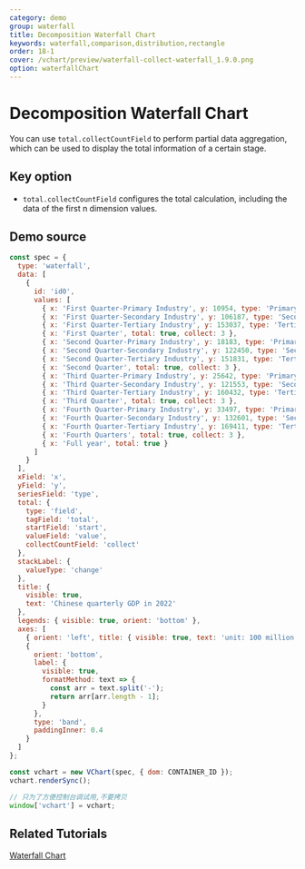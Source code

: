 ```yaml
---
category: demo
group: waterfall
title: Decomposition Waterfall Chart
keywords: waterfall,comparison,distribution,rectangle
order: 18-1
cover: /vchart/preview/waterfall-collect-waterfall_1.9.0.png
option: waterfallChart
---
```


# Decomposition Waterfall Chart

You can use `total.collectCountField` to perform partial data aggregation, which can be used to display the total information of a certain stage.

## Key option

- `total.collectCountField` configures the total calculation, including the data of the first n dimension values.

## Demo source

```javascript livedemo
const spec = {
  type: 'waterfall',
  data: [
    {
      id: 'id0',
      values: [
        { x: 'First Quarter-Primary Industry', y: 10954, type: 'Primary Industry' },
        { x: 'First Quarter-Secondary Industry', y: 106187, type: 'Secondary Industry' },
        { x: 'First Quarter-Tertiary Industry', y: 153037, type: 'Tertiary Industry' },
        { x: 'First Quarter', total: true, collect: 3 },
        { x: 'Second Quarter-Primary Industry', y: 18183, type: 'Primary Industry' },
        { x: 'Second Quarter-Secondary Industry', y: 122450, type: 'Secondary Industry' },
        { x: 'Second Quarter-Tertiary Industry', y: 151831, type: 'Tertiary Industry' },
        { x: 'Second Quarter', total: true, collect: 3 },
        { x: 'Third Quarter-Primary Industry', y: 25642, type: 'Primary Industry' },
        { x: 'Third Quarter-Secondary Industry', y: 121553, type: 'Secondary Industry' },
        { x: 'Third Quarter-Tertiary Industry', y: 160432, type: 'Tertiary Industry' },
        { x: 'Third Quarter', total: true, collect: 3 },
        { x: 'Fourth Quarter-Primary Industry', y: 33497, type: 'Primary Industry' },
        { x: 'Fourth Quarter-Secondary Industry', y: 132601, type: 'Secondary Industry' },
        { x: 'Fourth Quarter-Tertiary Industry', y: 169411, type: 'Tertiary Industry' },
        { x: 'Fourth Quarters', total: true, collect: 3 },
        { x: 'Full year', total: true }
      ]
    }
  ],
  xField: 'x',
  yField: 'y',
  seriesField: 'type',
  total: {
    type: 'field',
    tagField: 'total',
    startField: 'start',
    valueField: 'value',
    collectCountField: 'collect'
  },
  stackLabel: {
    valueType: 'change'
  },
  title: {
    visible: true,
    text: 'Chinese quarterly GDP in 2022'
  },
  legends: { visible: true, orient: 'bottom' },
  axes: [
    { orient: 'left', title: { visible: true, text: 'unit: 100 million yuan' } },
    {
      orient: 'bottom',
      label: {
        visible: true,
        formatMethod: text => {
          const arr = text.split('-');
          return arr[arr.length - 1];
        }
      },
      type: 'band',
      paddingInner: 0.4
    }
  ]
};

const vchart = new VChart(spec, { dom: CONTAINER_ID });
vchart.renderSync();

// 只为了方便控制台调试用,不要拷贝
window['vchart'] = vchart;
```

## Related Tutorials

[Waterfall Chart](link)
